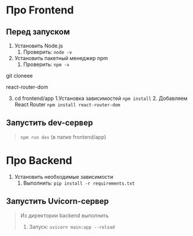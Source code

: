 # Про Frontend

## Перед запуском

1. Установить Node.js
   1. Проверить: `node -v`
2. Установить пакетный менеджер npm
   1. Проверить: `npm -v`

git cloneee

react-router-dom

3. cd frontend/app
   1.Установка зависимостей `npm install`
   2. Добавляем React Router `npm install react-router-dom`


## Запустить dev-сервер

> `npm run dev` (в папке frontend/app)

# Про Backend

1. Установить необходимые зависимости
   1. Выполнить: `pip install -r requirements.txt`

## Запустить Uvicorn-сервер

> Из директории backend выполнить
> 1. Запуск: `uvicorn main:app --reload`
